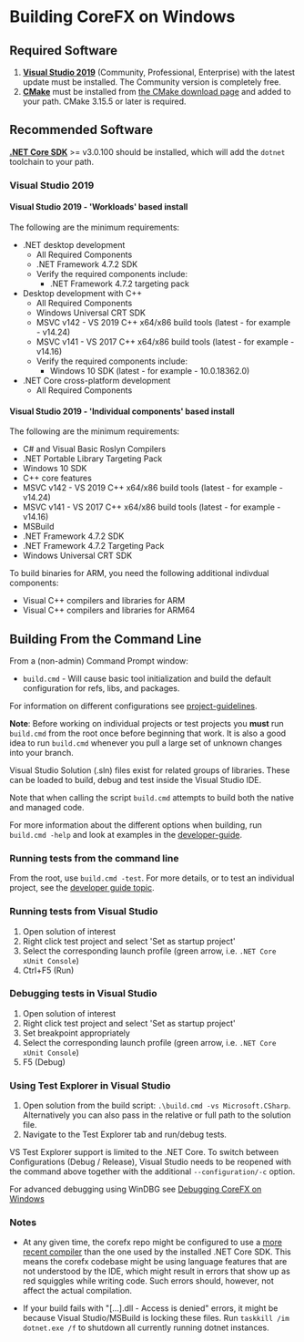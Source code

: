 Building CoreFX on Windows
==========================

## Required Software

1. **[Visual Studio 2019](https://visualstudio.microsoft.com/vs/preview/)** (Community, Professional, Enterprise) with the latest update must be installed. The Community version is completely free.
2. **[CMake](https://cmake.org/)** must be installed from [the CMake download page](https://cmake.org/download/#latest) and added to your path. CMake 3.15.5 or later is required.

## Recommended Software
**[.NET Core SDK](https://dotnet.microsoft.com/download/dotnet-core/3.0)** >= v3.0.100 should be installed, which will add the `dotnet` toolchain to your path.

### Visual Studio 2019

#### Visual Studio 2019 - 'Workloads' based install

The following are the minimum requirements:
  * .NET desktop development
    * All Required Components
    * .NET Framework 4.7.2 SDK
    * Verify the required components include:
      * .NET Framework 4.7.2 targeting pack
  * Desktop development with C++
    * All Required Components
    * Windows Universal CRT SDK
    * MSVC v142 - VS 2019 C++ x64/x86 build tools (latest - for example - v14.24)
    * MSVC v141 - VS 2017 C++ x64/x86 build tools (latest - for example - v14.16)
    * Verify the required components include:
      * Windows 10 SDK (latest - for example - 10.0.18362.0)
  * .NET Core cross-platform development
    * All Required Components

#### Visual Studio 2019 - 'Individual components' based install

The following are the minimum requirements:
  * C# and Visual Basic Roslyn Compilers
  * .NET Portable Library Targeting Pack
  * Windows 10 SDK
  * C++ core features
  * MSVC v142 - VS 2019 C++ x64/x86 build tools (latest - for example - v14.24)
  * MSVC v141 - VS 2017 C++ x64/x86 build tools (latest - for example - v14.16)
  * MSBuild
  * .NET Framework 4.7.2 SDK
  * .NET Framework 4.7.2 Targeting Pack
  * Windows Universal CRT SDK

To build binaries for ARM, you need the following additional indivdual components:
* Visual C++ compilers and libraries for ARM
* Visual C++ compilers and libraries for ARM64

## Building From the Command Line

From a (non-admin) Command Prompt window:

- `build.cmd` - Will cause basic tool initialization and build the default configuration for refs, libs, and packages.

For information on different configurations see [project-guidelines](../coding-guidelines/project-guidelines.md).

**Note**: Before working on individual projects or test projects you **must** run `build.cmd` from the root once before beginning that work. It is also a good idea to run `build.cmd` whenever you pull a large set of unknown changes into your branch.

Visual Studio Solution (.sln) files exist for related groups of libraries. These can be loaded to build, debug and test inside the Visual Studio IDE.

Note that when calling the script `build.cmd` attempts to build both the native and managed code.

For more information about the different options when building, run `build.cmd -help` and look at examples in the [developer-guide](../project-docs/developer-guide.md).

### Running tests from the command line

From the root, use `build.cmd -test`.
For more details, or to test an individual project, see the [developer guide topic](https://github.com/dotnet/corefx/blob/master/Documentation/project-docs/developer-guide.md).

### Running tests from Visual Studio

1. Open solution of interest
2. Right click test project and select 'Set as startup project'
3. Select the corresponding launch profile (green arrow, i.e. `.NET Core xUnit Console`)
4. Ctrl+F5 (Run)

### Debugging tests in Visual Studio

1. Open solution of interest
2. Right click test project and select 'Set as startup project'
3. Set breakpoint appropriately
4. Select the corresponding launch profile (green arrow, i.e. `.NET Core xUnit Console`)
5. F5 (Debug)

### Using Test Explorer in Visual Studio

1. Open solution from the build script: `.\build.cmd -vs Microsoft.CSharp`. Alternatively you can also pass in the relative or full path to the solution file.
2. Navigate to the Test Explorer tab and run/debug tests.

VS Test Explorer support is limited to the .NET Core. To switch between Configurations (Debug / Release), Visual Studio needs to be reopened with the command above together with the additional `--configuration/-c` option.

For advanced debugging using WinDBG see [Debugging CoreFX on Windows](https://github.com/dotnet/corefx/blob/master/Documentation/debugging/windows-instructions.md)

### Notes
* At any given time, the corefx repo might be configured to use a [more recent compiler](../../../DotnetCLIVersion.txt) than
the one used by the installed .NET Core SDK. This means the corefx codebase might
be using language features that are not understood by the IDE, which might result in errors that
show up as red squiggles while writing code. Such errors should, however, not affect the actual compilation.

* If your build fails with "[...].dll - Access is denied" errors, it might be because Visual Studio/MSBuild is locking these files. Run `taskkill /im dotnet.exe /f` to shutdown all currently running dotnet instances.
